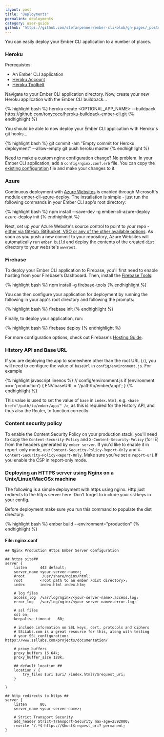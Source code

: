 ```yaml
---
layout: post
title: "Deployments"
permalink: deployments
category: user-guide
github: "https://github.com/stefanpenner/ember-cli/blob/gh-pages/_posts/2013-04-04-deployments.md"
---
```


You can easily deploy your Ember CLI application to a number of places.

### Heroku

Prerequistes:

- An Ember CLI application
- [Heroku Account](https://www.heroku.com)
- [Heroku Toolbelt](https://toolbelt.heroku.com)

Navigate to your Ember CLI application directory. Now, create your new Heroku application with the Ember CLI buildpack...

{% highlight bash %}
heroku create <OPTIONAL_APP_NAME> --buildpack https://github.com/tonycoco/heroku-buildpack-ember-cli.git
{% endhighlight %}

You should be able to now deploy your Ember CLI application with Heroku's git hooks...

{% highlight bash %}
git commit -am "Empty commit for Heroku deployment" --allow-empty
git push heroku master
{% endhighlight %}

Need to make a custom nginx configuration change? No problem. In your Ember CLI application, add a `config/nginx.conf.erb` file. You can copy the [existing configuration](https://github.com/tonycoco/heroku-buildpack-ember-cli/blob/master/config/nginx.conf.erb) file and make your changes to it.

### Azure
Continuous deployment with [Azure Websites](http://www.azure.com) is enabled through Microsoft's module [ember-cli-azure-deploy](https://github.com/felixrieseberg/ember-cli-azure-deploy). The installation is simple - just run the following commands in your Ember CLI app's root directory:

{% highlight bash %}
npm install --save-dev -g ember-cli-azure-deploy
azure-deploy init
{% endhighlight %}

Next, set up your Azure Website's source control to point to your repo - [either via GitHub, BitBucket, VSO or any of the other available options](http://azure.microsoft.com/en-us/documentation/articles/web-sites-publish-source-control/#Step4). As soon as you push a new commit to your repository, Azure Websites will automatically run `ember build` and deploy the contents of the created `dist` directory to your website's `wwwroot`.

### Firebase
To deploy your Ember CLI application to Firebase, you'll first need to enable hosting from your Firebase's Dashboard. Then, install the [Firebase Tools](https://github.com/firebase/firebase-tools):

{% highlight bash %}
npm install -g firebase-tools
{% endhighlight %}

You can then configure your application for deployment by running the following in your app's root directory and following the prompts:

{% highlight bash %}
firebase init
{% endhighlight %}

Finally, to deploy your application, run:

{% highlight bash %}
firebase deploy
{% endhighlight %}

For more configuration options, check out Firebase's [Hosting Guide](https://www.firebase.com/docs/hosting/guide/).

### History API and Base URL

If you are deploying the app to somewhere other than the root URL (`/`),
you will need to configure the value of `baseUrl` in `config/environment.js`.
For example

{% highlight javascript linenos %}
// config/environment.js
if (environment === 'production') {
  ENV.baseURL = '/path/to/ember/app/';
}
{% endhighlight %}

This value is used to set the value of `base` in `index.html`, e.g. `<base href="/path/to/ember/app/" />`,
as this is required for the History API,
and thus also the Router, to function correctly.

<a id="deploy-content-security-policy"></a>

### Content security policy
To enable the Content Security Policy on your production stack, you'll need to copy the
`Content-Security-Policy` and `X-Content-Security-Policy` (for IE) from the headers generated
by `ember server`. If you'd like to enable it in report-only mode, use `Content-Security-Policy-Report-Only`
and `X-Content-Security-Policy-Report-Only`. Make sure you've set a `report-uri` if you enable
the CSP in report-only mode.

### Deploying an HTTPS server using Nginx on a Unix/Linux/MacOSx machine

The following is a simple deployment with https using nginx.  Http just redirects to the https server here.  Don't forget to include your ssl keys in your config.

Before deployment make sure you run this command to populate the dist directory:

{% highlight bash %}
ember build --environment="production"
{% endhighlight %}

#### File: nginx.conf

    ## Nginx Production Https Ember Server Configuration

    ## https site##
    server {
        listen      443 default;
        server_name <your-server-name>;
        #root        /usr/share/nginx/html;
        root        <root path to an ember /dist directory>;
        index       index.html index.htm;
    
        # log files
        access_log  /var/log/nginx/<your-server-name>.access.log;
        error_log   /var/log/nginx/<your-server-name>.error.log;
    
        # ssl files
        ssl on;
        keepalive_timeout   60;
    
        # include information on SSL keys, cert, protocols and ciphers
        # SSLLabs.com is a great resource for this, along with testing
        # your SSL configuration: https://www.ssllabs.com/projects/documentation/
    
        # proxy buffers
        proxy_buffers 16 64k;
        proxy_buffer_size 128k;
    
        ## default location ##
        location / {
            try_files $uri $uri/ /index.html?/$request_uri;
        }

    }
    
    ## http redirects to https ##
    server {
        listen      80;
        server_name <your-server-name>;
    
        # Strict Transport Security
        add_header Strict-Transport-Security max-age=2592000;
        rewrite ^/.*$ https://$host$request_uri? permanent;
    }
